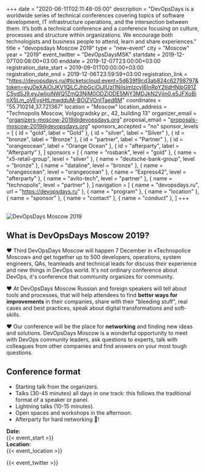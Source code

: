 +++
date = "2020-06-11T02:11:48-05:00"
description = "DevOpsDays is a worldwide series of technical conferences covering topics of software development, IT infrastructure operations, and the intersection between them. It’s both a technical conference and a conference focusing on culture, processes and structure within organizations. We encourage both technologists and business people to attend, learn and share experiences."
title = "devopsdays Moscow 2019"
type = "new-event"
city = "Moscow"
year = "2019"
event_twitter = "DevOpsDaysMSK"
startdate = 2019-12-07T00:08:00+03:00
enddate = 2019-12-07T23:00:00+03:00
registration_date_start = 2019-09-01T00:00:00+03:00
registration_date_end = 2019-12-06T23:59:59+03:00
registration_link = "https://devopsdays.ru/#ticketscloud:event=5d639f9cd3ab824c62798797&token=eyJ0eXAiOiJKV1QiLCJhbGciOiJIUzI1NiIsImlzcyI6InRpY2tldHNjbG91ZC5ydSJ9.eyJwIjoiNWQ1ZmQ3NjM0ODZiODE5MjY3MDJkN2VjIn0.e5JFXoBinX5Lm_oVEysHtLmwdduM-BOjZVOnITaed6M"
coordinates = "55.710214,37.721367"
location = "Moscow"
location_address = "Technopolis Moscow, Volgogradsky pr., 42, building 13"
organizer_email = "organizers-moscow-2019@devopsdays.org"
proposal_email = "proposals-moscow-2019@devopsdays.org"
sponsors_accepted = "no"
sponsor_levels = [
    { id = "gold", label = "Gold" },
    { id = "silver", label = "Silver" },
    { id = "bronze", label = "Bronze" },
    { id = "partner", label = "Partner" },
    { id = "orangeocean", label = "Orange Ocean" },
    { id = "afterparty", label = "Afterparty" },
]
sponsors = [
    { name = "rosbank", level = "gold" },
    { name = "x5-retail-group", level = "silver" },
    { name = "deutsche-bank-group", level = "bronze" },
    { name = "dataline", level = "bronze" },
    { name = "orangeocean", level = "orangeocean" },
    { name = "Express42", level = "afterparty" },
    { name = "avito-tech", level = "partner" },
    { name = "technopolis", level = "partner" },
]
navigation = [
    { name = "devopsdays.ru", url = "https://devopsdays.ru" },
    { name = "program" },
    { name = "location" },
    { name = "sponsor" },
    { name = "contact" },
    { name = "conduct" },
]
+++
<!-- 
<div style="text-align:center;">
  {{< event_logo >}}
</div> -->

<br>

<div class = "row">
  <div class="col-md-4">
    <img alt="DevOpsDays Moscow 2019" src="/events/2019/moscow/logo.png" class="img-fluid">
  </div>

  <div class="col-md-7">
  <h2>What is DevOpsDays Moscow 2019?</h2>
  <p>
    ❤️️ Third DevOpsDays Moscow will happen 7 December in «Technopolice Moscow» and get together up to 500 developers, operations, system engineers, QAs, teamleads and technical leads for discuss their experience and new things in DevOps world. It's not ordinary conference about DevOps, it's conference that community organizes for community.
  </p>

  <p>
    ❤️️ At DevOpsDays Moscow Russian and foreign speakers will tell about tools and processes, that will help attendees to find <b>better ways for improvements</b> in their companies, share with their "bleeding stuff", real cases and best practices, speak about digital transformations and soft-skills.
    </p>

  <p>
    ❤️️ Our conference will be the place for <b>networking</b> and finding new ideas and solutions. DevOpsDays Moscow is a wonderful opportunity to meet with DevOps community leaders, ask questions to experts, talk with colleagues from other companies and find answers on your most tough questions.
    </p>

  <h2>Conference format</h2>
  <p>
    <ul>
      <li>
        Starting talk from the organizers.
      </li>
      <li>
        Talks (30-45 minutes) all days in one track: this follows the traditional  format of a speaker or panel.
      </li>
      <li>
        Lightning talks (10-15 minutes).
      </li>
      <li>
        Open spaces and workshops in the afternoon.
      </li>
      <li>
        Afterparty for hard networking 🍻!
      </li>
    </ul>
  </p>

  </div>
</div>


<div class = "row">
  <div class = "col-md-2">
    <strong>Date:</strong>
  </div>
  <div class = "col-md-8">
    {{< event_start >}}
  </div>
</div>

<div class = "row">
  <div class = "col-md-2">
    <strong>Location:</strong>
  </div>
  <div class = "col-md-8">
    {{< event_location >}}
  </div>
</div>


{{< event_twitter >}}
